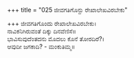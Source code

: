 +++
title = "025 ಜೀವಗತಿಗೊನ್ದು ರೇಖಾಲೇಖವಿರಬೇಕು"

+++
ಜೀವಗತಿಗೊಂದು ರೇಖಾಲೇಖವಿರಬೇಕು।  
ನಾವಿಕನಿಗಿರುವಂತೆ ದಿಕ್ಕು ದಿನವೆಣಿಸೆ॥  
ಭಾವಿಸುವುದೆಂತದನು ಮೊದಲು ಕೊನೆ ತೋರದಿರೆ?।  
ಆವುದೀ ಜಗಕಾದಿ? - ಮಂಕುತಿಮ್ಮ॥  
